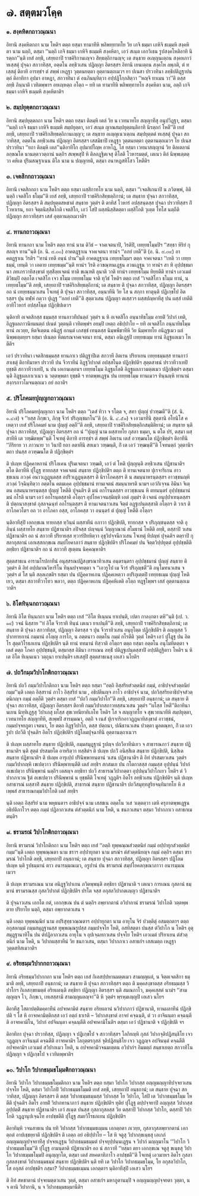 <h1>๗. สตฺตมวโคฺค</h1>
<h3>๑. สงฺคหิตกถาวณฺณนา</h3>
<p> อิทานิ  สงฺคหิตกถา นาม โหติฯ ตตฺถ ยสฺมา ทามาทีหิ พลิพทฺทาทโย วิย เกจิ ธมฺมา เกหิจิ ธเมฺมหิ สงฺคหิตา นาม นตฺถิ, ตสฺมา ‘‘นตฺถิ เกจิ ธมฺมา เกหิจิ ธเมฺมหิ สงฺคหิตา, เอวํ สเนฺต เอกวิเธน รูปสงฺคโหติอาทิ นิรตฺถก’’นฺติ เยสํ ลทฺธิ, เสยฺยถาปิ ราชคิริกานเญฺจว สิทฺธตฺถิกานญฺจ; เต สนฺธาย อเญฺญนเตฺถน สงฺคหภาวํ ทเสฺสตุํ ปุจฺฉา สกวาทิสฺส, อตฺตโน ลทฺธิวเสน ปฎิญฺญา อิตรสฺสฯ อิทานิ เยนเตฺถน สงฺคโห ลพฺภติ, ตํ ทเสฺสตุํ ติอาทิ อารทฺธํฯ ตํ สพฺพํ เหฎฺฐา วุตฺตนยตฺตา อุตฺตานตฺถเมวฯ ยา ปเนสา ปรวาทินา ลทฺธิปติฎฺฐาปนตฺถํ ติอาทิกา อุปมา อาหฎา, สกวาทินา ตํ อนภินนฺทิตฺวา อปฺปฎิโกฺกสิตฺวา ‘‘หญฺจิ ทาเมน วา’’ติ ตสฺส ลทฺธิ ภินฺนาติ เวทิตพฺพาฯ อยเญฺหตฺถ อโตฺถ – ยทิ เต ทามาทีหิ พลิพทฺทาทโย สงฺคหิตา นาม, อตฺถิ เกจิ ธมฺมา เกหิจิ ธเมฺมหิ สงฺคหิตาติฯ</p>

</p>


<h3>๒. สมฺปยุตฺตกถาวณฺณนา</h3>
<p> อิทานิ  สมฺปยุตฺตกถา นาม โหติฯ ตตฺถ ยสฺมา ติลมฺหิ เตลํ วิย น เวทนาทโย สญฺญาทีสุ อนุปวิฎฺฐา, ตสฺมา ‘‘นตฺถิ เกจิ ธมฺมา เกหิจิ ธเมฺมหิ สมฺปยุตฺตา, เอวํ สเนฺต  ญาณสมฺปยุตฺตนฺติอาทิ นิรตฺถกํ โหตี’’ติ เยสํ ลทฺธิ, เสยฺยถาปิ  ราชคิริกสิทฺธตฺถิกานเญฺญว; เต สนฺธาย อเญฺญเนวเตฺถน สมฺปยุตฺตตํ ทเสฺสตุํ ปุจฺฉา สกวาทิสฺส, อตฺตโน ลทฺธิวเสน ปฎิญฺญา อิตรสฺสฯ เสสมิธาปิ เหฎฺฐา วุตฺตนยตฺตา อุตฺตานตฺถเมวฯ โย ปเนส ปรวาทินา ‘‘ยถา ติลมฺหิ เตล’’นฺติอาทิโก อุปมาปโญฺห อาหโฎ, โส ยสฺมา เวทนาสญฺญานํ วิย ติลเตลานํ ลกฺขณโต นานตฺตววตฺถานํ นตฺถิฯ สเพฺพสุปิ หิ ติลอฎฺฐิตเจสุ ติโลติ โวหารมตฺตํ, เตเนว ติลํ นิพฺพเตฺตตฺวา คหิเต ปุริมสณฺฐาเนน ติโล นาม น ปญฺญายติ, ตสฺมา อนาหฎสทิโสว โหตีติฯ</p>

</p>


<h3>๓. เจตสิกกถาวณฺณนา</h3>
<p> อิทานิ เจตสิกกถา นาม โหติฯ ตตฺถ ยสฺมา ผสฺสิกาทโย นาม นตฺถิ, ตสฺมา ‘‘เจตสิเกนาปิ น ภวิตพฺพํ, อิติ นตฺถิ เจตสิโก ธโมฺม’’ติ เยสํ ลทฺธิ, เสยฺยถาปิ ราชคิริกสิทฺธตฺถิกานํ; เต สนฺธาย ปุจฺฉา สกวาทิสฺส, ปฎิญฺญา อิตรสฺสฯ ติ สมฺปยุตฺตสหชาตํ สนฺธาย วุตฺตํฯ ติ ตาทิสํ โวหารํ อปสฺสนฺตสฺส ปุจฺฉา ปรวาทิสฺสฯ กิํ โวหาเรน, ยถา จิตฺตนิสฺสิตโกติ เจตสิโก, เอวํ โสปิ ผสฺสนิสฺสิตตฺตา ผสฺสิโกติ วุเตฺต โทโส นตฺถีติ ปฎิญฺญา สกวาทิสฺสฯ เสสํ อุตฺตานตฺถเมวาติฯ</p>

</p>


<h3>๔. ทานกถาวณฺณนา</h3>
<p> อิทานิ  ทานกถา นาม โหติฯ ตตฺถ ทานํ นาม ติวิธํ – จาคเจตนาปิ, วิรติปิ, เทยฺยธโมฺมปิฯ ‘‘สทฺธา หิริยํ กุสลญฺจ  ทาน’’นฺติ (อ. นิ. ๘.๓๐) อาคตฎฺฐาเน จาคเจตนา ทานํฯ ‘‘อภยํ เทตี’’ติ (อ. นิ. ๘.๓๙) อาคตฎฺฐาเน วิรติฯ ‘‘ทานํ เทติ อนฺนํ ปาน’’นฺติ อาคตฎฺฐาเน เทยฺยธโมฺมฯ ตตฺถ จาคเจตนา ‘‘เทติ วา เทยฺยธมฺมํ, เทนฺติ  วา เอตาย เทยฺยธมฺม’’นฺติ ทานํฯ วิรติ อวขณฺฑนเฎฺฐน ลวนเฎฺฐน วา ทานํฯ สา หิ อุปฺปชฺชมานา ภยเภรวาทิสงฺขาตํ ทุสฺสีลฺยเจตนํ ทาติ ขเณฺฑติ ลุนาติ วาติ ทานํฯ เทยฺยธโมฺม ทิยฺยตีติ ทานํฯ เอวเมตํ ติวิธมฺปิ อตฺถโต เจตสิโก เจว ธโมฺม เทยฺยธโมฺม จาติ ทุวิธํ โหติฯ ตตฺถ เยสํ ‘‘เจตสิโกว ธโมฺม ทานํ, น เทยฺยธโมฺม’’ติ ลทฺธิ, เสยฺยถาปิ ราชคิริกสิทฺธตฺถิกานํ; เต สนฺธาย ติ ปุจฺฉา สกวาทิสฺส, ปฎิญฺญา อิตรสฺสฯ อถ นํ เทยฺยธมฺมวเสน โจเทตุํ ติ ปุจฺฉา สกวาทิสฺส, อนฺนาทีนิ วิย โส น สกฺกา ทาตุนฺติ ปฎิเกฺขโป อิตรสฺสฯ ปุน ทฬฺหํ กตฺวา ปุเฎฺฐ ‘‘อภยํ เทตี’’ติ สุตฺตวเสน ปฎิญฺญา ตเสฺสวฯ ผสฺสปญฺหาทีสุ ปน ผสฺสํ เทตีติอาทิโวหารํ อปสฺสโนฺต ปฎิกฺขิปเตวฯ</p>


<p> นฺติอาทิ อเจตสิกสฺส ธมฺมสฺส ทานภาวทีปนตฺถํ วุตฺตํฯ น หิ อเจตสิโก อนฺนาทิธโมฺม อายติํ วิปากํ เทติ, อิฎฺฐผลภาวนิยมนตฺถํ ปเนตํ วุตฺตนฺติ เวทิตพฺพํฯ อยมฺปิ เหตฺถ อธิปฺปาโย – ยทิ อเจตสิโก อนฺนาทิธโมฺม ทานํ ภเวยฺย, หิตจิเตฺตน อนิฎฺฐํ อกนฺตํ เภสชฺชํ เทนฺตสฺส นิมฺพพีชาทีหิ วิย นิมฺพาทโย อนิฎฺฐเมว ผลํ นิพฺพเตฺตยฺยฯ ยสฺมา ปเนตฺถ หิตผรณจาคเจตนา ทานํ, ตสฺมา อนิเฎฺฐปิ เทยฺยธเมฺม ทานํ อิฎฺฐผลเมว โหตีติฯ</p>


<p>เอวํ ปรวาทินา เจตสิกธมฺมสฺส ทานภาเว ปติฎฺฐาปิเต สกวาที อิตเรน ปริยาเยน เทยฺยธมฺมสฺส ทานภาวํ สาเธตุํ ติอาทิมาหฯ ปรวาที ปน จีวราทีนํ อิฎฺฐวิปากตํ อปสฺสโนฺต ปฎิกฺขิปติฯ สุตฺตสาธนํ ปรวาทีวาเทปิ ยุชฺชติ สกวาทีวาเทปิ, น ปน เอเกนเตฺถนฯ เทยฺยธโมฺม อิฎฺฐผโลติ อิฎฺฐผลภาวมตฺตเมว ปฎิกฺขิตฺตํฯ ตสฺมา นฺติ อิฎฺฐผลภาเวเนว น วตฺตพฺพตา ยุชฺชติ ฯ ทาตพฺพเฎฺฐน  ปน เทยฺยธโมฺม ทานเมวฯ ทินฺนญฺหิ ทานานํ สงฺกรภาวโมจนตฺถเมว อยํ กถาติฯ</p>

</p>


<h3>๕. ปริโภคมยปุญฺญกถาวณฺณนา</h3>
<p> อิทานิ ปริโภคมยปุญฺญกถา นาม โหติฯ ตตฺถ ‘‘เตสํ ทิวา จ รโตฺต จ, สทา ปุญฺญํ ปวฑฺฒตี’’ติ (สํ. นิ. ๑.๔๗) จ ‘‘ยสฺส ภิกฺขเว, ภิกฺขุ จีวรํ ปริภุญฺชมาโน’’ติ (อ. นิ. ๔.๕๑) จ เอวมาทีนิ สุตฺตานิ อโยนิโส คเหตฺวา เยสํ ปริโภคมยํ  นาม ปุญฺญํ อตฺถี’’ติ ลทฺธิ, เสยฺยถาปิ ราชคิริกสิทฺธตฺถิกสมฺมิติยานํ; เต สนฺธาย นฺติ ปุจฺฉา สกวาทิสฺส, ปฎิญฺญา อิตรสฺสฯ อถ นํ ‘‘ปุญฺญํ นาม ผสฺสาทโย กุสลา ธมฺมา, น ตโต ปรํ, ตสฺมา ผสฺสาทีหิ เต วฑฺฒิตพฺพ’’นฺติ โจเทตุํ ติอาทิ อารทฺธํฯ ตํ สพฺพํ อิตเรน เตสํ อวฑฺฒนโต ปฎิกฺขิตฺตํฯ ติอาทีนิ ‘‘กิริยาย วา ภาวนาย วา วินาปิ ยถา ลตาทีนิ สยเมว วฑฺฒนฺติ, กิํ เต เอวํ วฑฺฒนฺตี’’ติ โจทนตฺถํ วุตฺตานิฯ ตถา ปนสฺส อวฑฺฒนโต ติ ปฎิกฺขิตฺตํฯ</p>


<p> ติ ปเญฺห ปฎิคฺคาหกานํ ปริโภเคน ปุริมเจตนา วฑฺฒติ, เอวํ ตํ โหติ ปุญฺญนฺติ ลทฺธิวเสน ปฎิชานาติฯ ตโต ติอาทีหิ ปุโฎฺฐ ทายกสฺส จาคเจตนํ สนฺธาย ปฎิกฺขิปติฯ ตตฺถ ติ ทานเจตนาย ปุเรจาริเกน อาวชฺชเนน ภวงฺคํ อนาวเฎฺฎนฺตสฺส อปริวเฎฺฎนฺตสฺสฯ ติ นิราโภคสฺสฯ ติ น สมนฺนาหรนฺตสฺสฯ อาวชฺชนญฺหิ ภวงฺคํ วิจฺฉินฺทิตฺวา อตฺตโน คตมเคฺค อุปฺปชฺชมานํ ทานเจตนํ สมนฺนาหรติ นามฯ เอวํกิเจฺจน อิมินา จิเตฺตน อสมนฺนาหรนฺตสฺส ปุญฺญํ โหตีติ ปุจฺฉติฯ ติ  มนํ อกโรนฺตสฺสฯ อาวชฺชเนน หิ ตทนนฺตรํ อุปฺปชฺชมานํ มนํ กโรติ นามฯ เอวํ อกโรนฺตสฺสาติ อโตฺถฯ อุปโยควจนสฺมิญฺหิ เอตํ ภุมฺมํฯ ติ เจตนํ อนุปฺปาเทนฺตสฺสฯ ติ  ปตฺถนาสงฺขาตํ กุสลจฺฉนฺทํ อกโรนฺตสฺสฯ ติ ทานเจตนาวเสน จิตฺตํ อฎฺฐเปนฺตสฺสาติ อโตฺถฯ ติ วาเร ติ อาโภควโตฯ อถ วา อาโภคา อสฺส, อาโภคสฺส วา อนนฺตรํ ตํ ปุญฺญํ โหตีติ อโตฺถฯ</p>


<p> นฺติอาทีสุปิ เอกกฺขเณ ทายกสฺส ทฺวินฺนํ ผสฺสาทีนํ อภาวา ปฎิกฺขิปติ, ทายกสฺส จ ปริภุญฺชนฺตสฺส จาติ อุภินฺนํ ผสฺสาทโย สนฺธาย ปฎิชานาติฯ อปิจสฺส ปญฺจนฺนํ วิญฺญาณานํ สโมธานํ โหตีติ ลทฺธิ, ตสฺสาปิ วเสน ปฎิชานาติฯ อถ นํ สกวาที ปริยายสฺส ทฺวารํปิทหิตฺวา อุชุวิปจฺจนีกวเสน โจเทตุํ ทิปญฺหํ ปุจฺฉติฯ ตตฺราปิ กุสลากุสลานํ เอกเสฺสกกฺขเณ สมฺปโยคาภาวํ สนฺธาย ปฎิกฺขิปติฯ ปริโภคมยํ ปน จิตฺตวิปฺปยุตฺตํ อุปฺปชฺชตีติ ลทฺธิยา ปฎิชานาติฯ อถ นํ สกวาที สุเตฺตน นิคฺคณฺหาติฯ</p>


<p> สุตฺตสาธเน อารามโรปกาทีนํ อนุสฺสรณปฎิสงฺขรณาทิวเสน อนฺตรนฺตรา อุปฺปชฺชมานํ  ปุญฺญํ สนฺธาย ติ วุตฺตํฯ ติ อิทํ อปฺปมาณวิหาริโน ทินฺนปจฺจยตฺตา จ ‘‘เอวรูโป เม จีวรํ ปริภุญฺชตี’’ติ อนุโมทนวเสน จ วุตฺตํฯ ตํ โส นฺติ สลฺลเกฺขติฯ ยสฺมา ปน ปฎิคฺคาหเกน ปฎิคฺคเหตฺวา อปริภุเตฺตปิ เทยฺยธเมฺม ปุญฺญํ โหติเยว, ตสฺมา สกวาทีวาโทว พลวา, ตตฺถ ปฎิคฺคาหเกน ปฎิคฺคหิเตติ อโตฺถ ทฎฺฐโพฺพฯ เสสํ อุตฺตานตฺถเมวาติฯ</p>

</p>


<h3>๖. อิโตทินฺนกถาวณฺณนา</h3>
<p> อิทานิ  อิโต ทินฺนกถา นาม โหติฯ ตตฺถ เยสํ ‘‘อิโต ทิเนฺนน ยาเปนฺติ, เปตา กาลงฺกตา ตหิ’’นฺติ (เป. ว. ๑๙) วจนํ นิสฺสาย ‘‘ยํ อิโต จีวราทิ ทินฺนํ เตเนว ยาเปนฺตี’’ติ ลทฺธิ, เสยฺยถาปิ ราชคิริกสิทฺธตฺถิกานํ; เต สนฺธาย ติ ปุจฺฉา สกวาทิสฺส, ปฎิญฺญา อิตรสฺส ฯ ปุน จีวราทิวเสน อนุยุโตฺต ปฎิกฺขิปติฯ ติ อญฺญสฺส วิปากทายกานํ กมฺมานํ อโญฺญ การโก, น อตฺตนาว อตฺตโน กมฺมํ กโรตีติ วุตฺตํ โหติฯ เอวํ ปุโฎฺฐ ปน อิตโร สุตฺตวิโรธภเยน ปฎิกฺขิปติฯ นฺติ ทานํ ททมานํ ทิสฺวาติ อโตฺถฯ ตตฺถ ยสฺมา อตฺตโน อนุโมทิตตฺตา จ เตสํ ตตฺถ โภคา อุปฺปชฺชนฺติ, ตสฺมาสฺส อิมินา การเณน ลทฺธิํ ปติฎฺฐเปนฺตสฺสาปิ อปฺปติฎฺฐิตาว โหติฯ น หิ เต อิโต ทิเนฺนเนว วตฺถุนา ยาเปนฺติฯ เสเสสุปิ สุตฺตสาธเนสุ เอเสว นโยติฯ</p>

</p>


<h3>๗. ปถวีกมฺมวิปาโกติกถาวณฺณนา</h3>
<p> อิทานิ ปถวี กมฺมวิปาโกติกถา นาม โหติฯ ตตฺถ ยสฺมา ‘‘อตฺถิ อิสฺสริยสํวตฺตนิยํ กมฺมํ, อาธิปจฺจสํวตฺตนิยํ กมฺม’’นฺติ เอตฺถ อิสฺสรานํ ภาโว อิสฺสริยํ นาม , อธิปตีนญฺจ ภาโว อาธิปจฺจํ นาม, ปถวิสฺสริยอาธิปจฺจสํวตฺตนิกญฺจ กมฺมํ อตฺถีติ วุตฺตํฯ ตสฺมา เยสํ ‘‘ปถวี กมฺมวิปาโก’’ติ ลทฺธิ, เสยฺยถาปิ อนฺธกานํ; เต สนฺธาย ติ ปุจฺฉา สกวาทิสฺส, ปฎิญฺญา อิตรสฺสฯ ติอาทิ กมฺมวิปากสภาวทสฺสนวเสน วุตฺตํฯ ‘‘ผโสฺส โหตี’’ติอาทินา นเยน นิทฺทิเฎฺฐสุ วิปาเกสุ ผโสฺส สุขเวทนียาทิเภโท  โหติฯ โส จ สญฺญาทโย จ สุขเวทนาทีหิ สมฺปยุตฺตา, เวทนาทโย สญฺญาทีหิ, สเพฺพปิ สารมฺมณา, อตฺถิ จ เนสํ ปุเรจาริกอาวฎฺฎนาทิสงฺขาตํ อาวชฺชนํ, กมฺมปจฺจยภูตา เจตนา, โย ตตฺถ อิฎฺฐวิปาโก, ตสฺส ปตฺถนา, ปณิธานวเสน ปวตฺตา มูลตณฺหา, กิํ เต เอวรูปา ปถวีติ ปุจฺฉติฯ อิตโร ปฎิกฺขิปติฯ ปฎิโลมปุจฺฉาทีนิ อุตฺตานตฺถาเนวฯ</p>


<p> ติ ปเญฺห ผสฺสาทโย สนฺธาย ปฎิกฺขิปติ, กมฺมสมุฎฺฐานํ รูปญฺจ ปถวีอาทีนํเยว จ สาธารณภาวํ สนฺธาย ปฎิชานาติฯ นฺติ สุตฺตํ ปรสมยโต อาหริตฺวา  ทสฺสิตํฯ ติ ปเญฺห ปถวิํ อนิสฺสิเต สนฺธาย ปฎิกฺขิปติ, นิสฺสิเต สนฺธาย ปฎิชานาติฯ ติ ปเญฺห อารุเปฺป ปรินิพฺพายนฺตานํ วเสน ปฎิชานาติฯ ติ อิทํ ปรสมยวเสน วุตฺตํฯ กมฺมวิปากญฺหิ เขเปตฺวาว ปรินิพฺพายนฺตีติ เตสํ ลทฺธิฯ สกสมเย ปน กโตกาสสฺส กมฺมสฺส อุปฺปนฺนํ วิปากํ อเขเปตฺวา ปรินิพฺพานํ นตฺถิฯ เตสญฺจ ลทฺธิยา ปถวี สาธารณวิปากตฺตา อุปฺปนฺนวิปาโกเยว โหติฯ ตํ วิปากภาเวน ฐิตํ อเขเปตฺวา ปรินิพฺพานํ น ยุชฺชตีติ โจเทตุํ วฎฺฎติฯ อิตโร ลทฺธิวเสน ปฎิกฺขิปติฯ นฺติ ปเญฺห อสาธารณํ ผสฺสาทิํ สนฺธาย ปฎิกฺขิปติ, สาธารณํ สนฺธาย ปฎิชานาติฯ ปถวีสมุทฺทสูริยจนฺทิมาทโย หิ สเพฺพสํ สาธารณกมฺมวิปาโกติ เตสํ ลทฺธิฯ</p>


<p> นฺติ เอตฺถ อิสฺสริยํ นาม พหุธนตาฯ อาธิปจฺจํ นาม เสสชเน อตฺตโน วเส วเตฺตตฺวา เตหิ ครุกาตพฺพเฎฺฐน อธิปติภาโวฯ ตตฺถ กมฺมํ ปฎิลาภวเสน ตํสํวตฺตนิกํ นาม โหติ, น ชนกวเสนฯ ตสฺมา วิปากภาเว อสาธกเมตนฺติฯ</p>

</p>


<h3>๘. ชรามรณํ วิปาโกติกถาวณฺณนา</h3>
<p> อิทานิ   ชรามรณํ วิปาโกติกถา นาม โหติฯ ตตฺถ เยสํ ‘‘อตฺถิ ทุพฺพณฺณสํวตฺตนิยํ กมฺมํ อปฺปายุกสํวตฺตนิยํ กมฺม’’นฺติ เอตฺถ ทุพฺพณฺณตา นาม ชราฯ อปฺปายุกตา นาม มรณํฯ ตํสํวตฺตนิยญฺจ กมฺมํ อตฺถิฯ ตสฺมา ชรามรณํ วิปาโกติ ลทฺธิ, เสยฺยถาปิ อนฺธกานํ; เต สนฺธาย ปุจฺฉา สกวาทิสฺส, ปฎิญฺญา อิตรสฺสฯ ปฎิโลมปเญฺห นฺติ รูปธมฺมานํ ตาว อนารมฺมณเมว, อรูปานํ ปน ชรามรณํ สมฺปโยคลกฺขณาภาวา อนารมฺมณเมวฯ</p>


<p> ติ ปเญฺห ชรามรเณน นาม อนิฎฺฐวิปาเกน ภวิตพฺพนฺติ ลทฺธิยา ปฎิชานาติ ฯ เตเนว การเณน กุสลานํ ธมฺมานํ ชรามรณสฺส กุสลวิปากตํ ปฎิกฺขิปติฯ ปรโต จสฺส อกุสลวิปากตเญฺญว ปฎิชานาติฯ</p>


<p>ติ ปุจฺฉาวเสน เอกโต กตํ, เอกกฺขเณ ปน ตํ นตฺถิฯ อพฺยากตานํ อวิปากานํ ชรามรณํ วิปาโกติ วตฺตพฺพตาย ปริยาโย นตฺถิ, ตสฺมา อพฺยากตวเสน ฯ</p>


<p> นฺติ เอตฺถ ทุพฺพณฺณิยํ นาม อปริสุทฺธวณฺณตาฯ อปฺปายุกตา นาม อายุโน จิรํ ปวตฺติตุํ อสมตฺถตาฯ ตตฺถ อกุสลกมฺมํ กมฺมสมุฎฺฐานสฺส ทุพฺพณฺณรูปสฺส กมฺมปจฺจโย โหติ, อสทิสตฺตา ปนสฺส ตํวิปาโก น โหติฯ อุตุสมุฎฺฐานาทิโน ปน ตํปฎิลาภวเสน อายุโน จ อุปเจฺฉทกวเสน ปจฺจโย โหติฯ เอวเมตํ ปริยาเยน ตํสํวตฺตนิกํ นาม โหติ, น วิปากผสฺสาทีนํ วิย ชนกวเสน, ตสฺมา วิปากภาเว อสาธกํฯ เสสเมตฺถ เหฎฺฐา วุตฺตสทิสเมวาติฯ</p>

</p>


<h3>๙. อริยธมฺมวิปากกถาวณฺณนา</h3>
<p> อิทานิ   อริยธมฺมวิปากกถา นาม โหติฯ ตตฺถ เยสํ กิเลสปฺปหานมตฺตเมว สามญฺญผลํ, น จิตฺตเจตสิกา ธมฺมาติ ลทฺธิ, เสยฺยถาปิ อนฺธกานํ; เต สนฺธาย ติ ปุจฺฉา สกวาทิสฺสฯ ตตฺถ ติ มคฺคสงฺขาตสฺส อริยธมฺมสฺส วิปาโกฯ กิเลสกฺขยมตฺตํ อริยผลนฺติ ลทฺธิยา ปฎิญฺญา อิตรสฺสฯ นฺติ สมณภาโว, มคฺคเสฺสตํ นามํฯ ‘‘สามญฺญญฺจ โว, ภิกฺขเว, เทเสสฺสามิ สามญฺญผลญฺจา’’ติ หิ วุตฺตํฯ พฺรหฺมเญฺญปิ เอเสว นโยฯ</p>


<p>ติอาทีสุ โสตาปตฺติมคฺคาทีนํ อปจยคามิตํ สนฺธาย อริยผลานํ นวิปากภาวํ ปฎิชานาติ, ทานผลาทีนํ ปฎิกฺขิปติ ฯ โส หิ อาจยคามิตฺติกสฺส เอวํ อตฺถํ ธาเรติ – วิปากสงฺขาตํ อาจยํ คจฺฉนฺติ, ตํ วา อาจินนฺตา คจฺฉนฺตีติ อาจยคามิโน, วิปากํ อปจินนฺตา คจฺฉนฺตีติ อปจยคามิโนติฯ ตสฺมา เอวํ ปฎิชานาติ จ ปฎิกฺขิปติ จฯ</p>


<p> ติอาทิกา ปุจฺฉา ปรวาทิสฺส, ปฎิญฺญา จ ปฎิเกฺขโป จ สกวาทิสฺสฯ โลกิยญฺหิ กุสลํ วิปากจุติปฎิสนฺธิโย เจว วฎฺฎญฺจ อาจินนฺตํ คจฺฉตีติ อาจยคามิฯ โลกุตฺตรกุสลํ จุติปฎิสนฺธิโย เจว วฎฺฎญฺจ อปจินนฺตํ คจฺฉตีติ อปจยคามิฯ เอวเมตํ สวิปากเมว โหติ, น อปจยคามิวจนมเตฺตน อวิปากํฯ อิมมตฺถํ สนฺธาเยตฺถ สกวาทิโน ปฎิญฺญา จ ปฎิเกฺขโป จ เวทิตพฺพาติฯ</p>

</p>


<h3>๑๐. วิปาโก วิปากธมฺมธโมฺมติกถาวณฺณนา</h3>
<p> อิทานิ วิปาโก วิปากธมฺมธโมฺมติกถา นาม  โหติฯ ตตฺถ ยสฺมา วิปาโก วิปากสฺส อญฺญมญฺญาทิปจฺจยวเสน ปจฺจโย โหติ, ตสฺมา วิปาโกปิ วิปากธมฺมธโมฺมติ เยสํ ลทฺธิ, เสยฺยถาปิ อนฺธกานํ; เต สนฺธาย ปุจฺฉา สกวาทิสฺส, ปฎิญฺญา อิตรสฺสฯ ติ ตสฺส วิปากธมฺมธมฺมสฺส วิปากสฺส โย วิปาโก, โสปิ เต วิปากธมฺมธโมฺม โหตีติ  ปุจฺฉติฯ อิตโร อายติํ วิปากทานาภาวํ สนฺธาย ปฎิกฺขิปติฯ ทุติยํ ปุโฎฺฐ ตปฺปจฺจยาปิ อญฺญสฺส วิปากสฺส อุปฺปตฺติํ สนฺธาย ปฎิชานาติฯ เอวํ สเนฺต ปนสฺส กุสลากุสลสฺส วิย ตสฺสาปิ วิปากสฺส วิปาโก, ตสฺสาปิ วิปาโกติ วฎฺฎานุปเจฺฉโท อาปชฺชตีติ ปุโฎฺฐ สมยวิโรธภเยน ปฎิกฺขิปติฯ</p>


<p>ติอาทิมฺหิ วจนสาธเน ปน ยทิ วิปากสฺส วิปากธมฺมธเมฺมน เอกตฺถตา ภเวยฺย, กุสลากุสลพฺยากตานํ เอกตฺถตํ อาปเชฺชยฺยาติ ปฎิกฺขิปติฯ ติ เอตฺถ  อยํ อธิปฺปาโย – โส หิ จตูสุ วิปากกฺขเนฺธสุ เอเกกํ อญฺญมญฺญปจฺจยาทีสุ ปจฺจยเฎฺฐน วิปากธมฺมธมฺมตํ ปจฺจยุปฺปนฺนเฎฺฐน จ วิปากํ มญฺญมาโน ‘‘วิปาโก วิปากธมฺมธโมฺม’’ติ ปุโฎฺฐ อามนฺตาติ ปฎิชานาติฯ อถ นํ สกวาที ‘‘ยสฺมา ตยา เอกกฺขเณ จตูสุ ขเนฺธสุ วิปาโก วิปากธมฺมธโมฺมปิ อนุญฺญาโต, ตสฺมา เตสํ สหคตาทิภาโว อาปชฺชตี’’ติ โจเทตุํ เอวมาหฯ อิตโร กุสลากุสลสงฺขาตํ วิปากธมฺมธมฺมํ สนฺธาย ปฎิกฺขิปติฯ นฺติ ยทิ เต วิปาโก วิปากธมฺมธโมฺม, โย อกุสลวิปาโก, โส อกุสลํ อาปชฺชติฯ กสฺมา? วิปากธมฺมธเมฺมน เอกตฺตาฯ นฺติอาทีสุปิ เอเสว นโยฯ</p>


<p> ติ อิทํ สหชาตานํ ปจฺจยมตฺตวเสน วุตฺตํ, ตสฺมา อสาธกํฯ มหาภูตานมฺปิ จ อญฺญมญฺญปจฺจยตา วุตฺตา, น จ ตานิ วิปากานิ, น จ วิปากธมฺมธมฺมานีติฯ</p>

</p>

</p>





